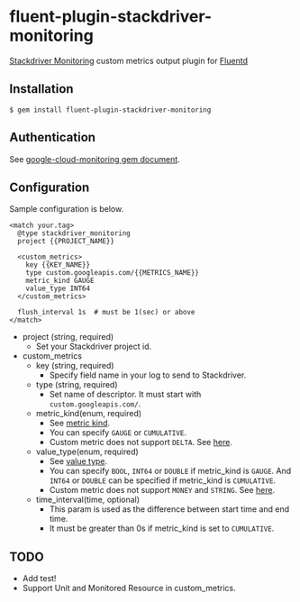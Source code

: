 # fluent-plugin-stackdriver-monitoring

[Stackdriver Monitoring](https://cloud.google.com/monitoring/) custom metrics output plugin for [Fluentd](http://www.fluentd.org/)

## Installation

```shell
$ gem install fluent-plugin-stackdriver-monitoring
```

## Authentication

See [google-cloud-monitoring gem document](https://github.com/GoogleCloudPlatform/google-cloud-ruby/tree/master/google-cloud-monitoring#setup-authentication).

## Configuration

Sample configuration is below.

```
<match your.tag>
  @type stackdriver_monitoring
  project {{PROJECT_NAME}}

  <custom_metrics>
    key {{KEY_NAME}}
    type custom.googleapis.com/{{METRICS_NAME}}
    metric_kind GAUGE
    value_type INT64
  </custom_metrics>

  flush_interval 1s  # must be 1(sec) or above
</match>
```

- project (string, required)
  - Set your Stackdriver project id.
- custom_metrics
  - key (string, required)
    - Specify field name in your log to send to Stackdriver.
  - type (string, required)
    - Set name of descriptor. It must start with `custom.googleapis.com/`.
  - metric_kind(enum, required)
    - See [metric kind](https://cloud.google.com/monitoring/api/ref_v3/rest/v3/projects.metricDescriptors#MetricKind).
    - You can specify `GAUGE` or `CUMULATIVE`.
    - Custom metric does not support `DELTA`. See [here](https://cloud.google.com/monitoring/api/v3/metrics?hl=en#metric-kinds).
  - value_type(enum, required)
    - See [value type](https://cloud.google.com/monitoring/api/ref_v3/rest/v3/projects.metricDescriptors#valuetype).
    - You can specify `BOOL`, `INT64` or `DOUBLE` if metric_kind is `GAUGE`. And `INT64` or `DOUBLE` can be specified if metric_kind is `CUMULATIVE`.
    - Custom metric does not support `MONEY` and `STRING`. See [here](https://cloud.google.com/monitoring/api/v3/metrics?hl=en#metric-kinds).
  - time_interval(time, optional)
    - This param is used as the difference between start time and end time.
    - It must be greater than 0s if metric_kind is set to `CUMULATIVE`.

## TODO

- Add test!
- Support Unit and Monitored Resource in custom_metrics.
